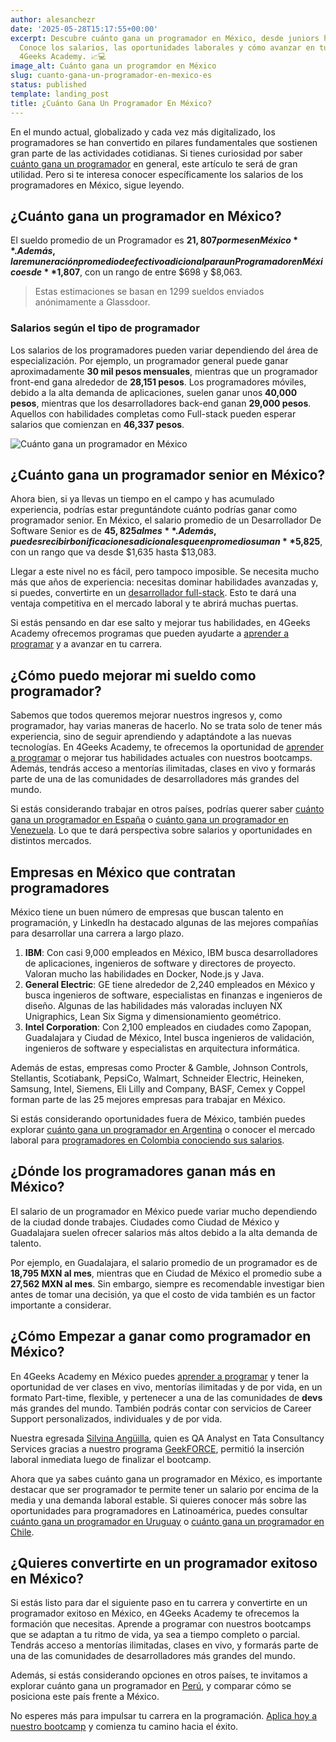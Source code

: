 ```yaml
---
author: alesanchezr
date: '2025-05-28T15:17:55+00:00'
excerpt: Descubre cuánto gana un programador en México, desde juniors hasta seniors.
  Conoce los salarios, las oportunidades laborales y cómo avanzar en tu carrera con
  4Geeks Academy. 📈💻
image_alt: Cuánto gana un programdor en México
slug: cuanto-gana-un-programador-en-mexico-es
status: published
template: landing_post
title: ¿Cuánto Gana Un Programador En México?
---
```

En el mundo actual, globalizado y cada vez más digitalizado, los programadores se han convertido en pilares fundamentales que sostienen gran parte de las actividades cotidianas. Si tienes curiosidad por saber [cuánto gana un programador](https://4geeksacademy.com/es/cuanto-gana-un-programador/cuanto-gana-un-programador) en general, este artículo te será de gran utilidad. Pero si te interesa conocer específicamente los salarios de los programadores en México, sigue leyendo.


## ¿Cuánto gana un programador en México?

El sueldo promedio de un Programador es **$21,807 por mes en México**. Además, la remuneración promedio de efectivo adicional para un Programador en México es de **$1,807**, con un rango de entre $698 y $8,063. 
> Estas estimaciones se basan en 1299 sueldos enviados anónimamente a Glassdoor.


### Salarios según el tipo de programador

Los salarios de los programadores pueden variar dependiendo del área de especialización. Por ejemplo, un programador general puede ganar aproximadamente **30 mil pesos mensuales**, mientras que un programador front-end gana alrededor de **28,151 pesos**. Los programadores móviles, debido a la alta demanda de aplicaciones, suelen ganar unos **40,000 pesos**, mientras que los desarrolladores back-end ganan **29,000 pesos**. Aquellos con habilidades completas como Full-stack pueden esperar salarios que comienzan en **46,337 pesos**.

![Cuánto gana un programador en México](https://breathecode.herokuapp.com/v1/media/file/plaza-mexico-cuanto-gana-un-programador-jpg)

## ¿Cuánto gana un programador senior en México?

Ahora bien, si ya llevas un tiempo en el campo y has acumulado experiencia, podrías estar preguntándote cuánto podrías ganar como programador senior. En México, el salario promedio de un Desarrollador De Software Senior es de **$45,825 al mes**. Además, puedes recibir bonificaciones adicionales que en promedio suman **$5,825**, con un rango que va desde $1,635 hasta $13,083.

Llegar a este nivel no es fácil, pero tampoco imposible. Se necesita mucho más que años de experiencia: necesitas dominar habilidades avanzadas y, si puedes, convertirte en un [desarrollador full-stack](https://4geeksacademy.com/es/coding-bootcamps/full-stack-part-time). Esto te dará una ventaja competitiva en el mercado laboral y te abrirá muchas puertas.

Si estás pensando en dar ese salto y mejorar tus habilidades, en 4Geeks Academy ofrecemos programas que pueden ayudarte a [aprender a programar](https://4geeksacademy.com/es/coding-campus/bootcamp-programacion-mexico) y a avanzar en tu carrera.

## ¿Cómo puedo mejorar mi sueldo como programador?

Sabemos que todos queremos mejorar nuestros ingresos y, como programador, hay varias maneras de hacerlo. No se trata solo de tener más experiencia, sino de seguir aprendiendo y adaptándote a las nuevas tecnologías. En 4Geeks Academy, te ofrecemos la oportunidad de [aprender a programar](https://4geeksacademy.com/es/coding-campus/bootcamp-programacion-mexico) o mejorar tus habilidades actuales con nuestros bootcamps. Además, tendrás acceso a mentorías ilimitadas, clases en vivo y formarás parte de una de las comunidades de desarrolladores más grandes del mundo.

Si estás considerando trabajar en otros países, podrías querer saber [cuánto gana un programador en España](https://4geeksacademy.com/es/cuanto-gana-un-programador/cuanto-gana-un-programador-en-espana) o [cuánto gana un programador en Venezuela](https://4geeksacademy.com/es/cuanto-gana-un-programador/cuanto-gana-un-programador-en-venezuela). Lo que te dará perspectiva sobre salarios y oportunidades en distintos mercados.

## Empresas  en México que contratan programadores 

México tiene un buen número de empresas que buscan talento en programación, y LinkedIn ha destacado algunas de las mejores compañías para desarrollar una carrera a largo plazo.

1. **IBM**: Con casi 9,000 empleados en México, IBM busca desarrolladores de aplicaciones, ingenieros de software y directores de proyecto. Valoran mucho las habilidades en Docker, Node.js y Java.
2. **General Electric**: GE tiene alrededor de 2,240 empleados en México y busca ingenieros de software, especialistas en finanzas e ingenieros de diseño. Algunas de las habilidades más valoradas incluyen NX Unigraphics, Lean Six Sigma y dimensionamiento geométrico.
3. **Intel Corporation**: Con 2,100 empleados en ciudades como Zapopan, Guadalajara y Ciudad de México, Intel busca ingenieros de validación, ingenieros de software y especialistas en arquitectura informática.

Además de estas, empresas como Procter & Gamble, Johnson Controls, Stellantis, Scotiabank, PepsiCo, Walmart, Schneider Electric, Heineken, Samsung, Intel, Siemens, Eli Lilly and Company, BASF, Cemex y Coppel forman parte de las 25 mejores empresas para trabajar en México.

Si estás considerando oportunidades fuera de México, también puedes explorar [cuánto gana un programador en Argentina](https://4geeksacademy.com/es/cuanto-gana-un-programador/cuanto-gana-un-programador-en-argentina) o conocer el mercado laboral para [programadores en Colombia conociendo sus salarios](https://4geeksacademy.com/es/cuanto-gana-un-programador/cuanto-gana-un-programador-en-colombia).


## ¿Dónde los programadores ganan más en México?

El salario de un programador en México puede variar mucho dependiendo de la ciudad donde trabajes. Ciudades como Ciudad de México y Guadalajara suelen ofrecer salarios más altos debido a la alta demanda de talento.

Por ejemplo, en Guadalajara, el salario promedio de un programador es de **18,795 MXN al mes**, mientras que en Ciudad de México el promedio sube a **27,562 MXN al mes**. Sin embargo, siempre es recomendable investigar bien antes de tomar una decisión, ya que el costo de vida también es un factor importante a considerar.


## ¿Cómo Empezar a ganar como programador en México?

En 4Geeks Academy en México puedes [aprender a programar](https://4geeksacademy.com/es/coding-campus/bootcamp-programacion-mexico) y tener la oportunidad de ver clases en vivo, mentorías ilimitadas y de por vida, en un formato Part-time, flexible, y pertenecer a una de las comunidades de **devs** más grandes del mundo. También podrás contar con servicios de Career Support personalizados, individuales y de por vida.

Nuestra egresada [Silvina Angüilla](https://www.linkedin.com/in/silvina-anguilla/), quien es QA Analyst en Tata Consultancy Services gracias a nuestro programa [GeekFORCE](https://4geeksacademy.com/us/geekforce-career-support), permitió la inserción laboral inmediata luego de finalizar el bootcamp.

Ahora que ya sabes cuánto gana un programador en México, es importante destacar que ser programador te permite tener un salario por encima de la media y una demanda laboral estable. Si quieres conocer más sobre las oportunidades para programadores en Latinoamérica, puedes consultar [cuánto gana un programador en Uruguay](/es/cuanto-gana-un-programador/cuanto-gana-un-programador-en-uruguay) o [cuánto gana un programador en Chile](/es/cuanto-gana-un-programador/cuanto-gana-un-programador-en-chile).  

## ¿Quieres convertirte en un programador exitoso en México?

Si estás listo para dar el siguiente paso en tu carrera y convertirte en un programador exitoso en México, en 4Geeks Academy te ofrecemos la formación que necesitas. Aprende a programar con nuestros bootcamps que se adaptan a tu ritmo de vida, ya sea a tiempo completo o parcial. Tendrás acceso a mentorías ilimitadas, clases en vivo, y formarás parte de una de las comunidades de desarrolladores más grandes del mundo.

Además, si estás considerando opciones en otros países, te invitamos a explorar cuánto gana un programador en [Perú](https://4geeksacademy.com/es/cuanto-gana-un-programador/cuanto-gana-un-programador-en-peru), y comparar cómo se posiciona este país frente a México.

No esperes más para impulsar tu carrera en la programación. [Aplica hoy a nuestro bootcamp](https://4geeksacademy.com/es/coding-campus/bootcamp-programacion-mexico) y comienza tu camino hacia el éxito.